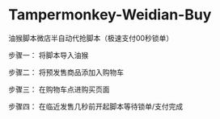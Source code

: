 # Tampermonkey-Weidian-Buy
油猴脚本微店半自动代抢脚本（极速支付00秒锁单）

步骤一：
将脚本导入油猴

步骤二：
将预发售商品添加入购物车

步骤三：
在购物车点进购买页面

步骤四：
在临近发售几秒前开起脚本等待锁单/支付完成
